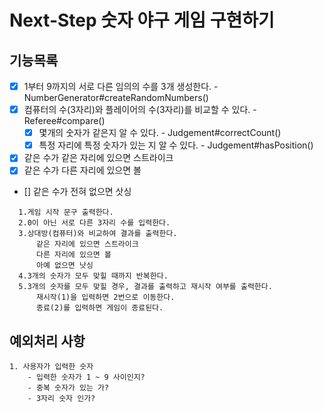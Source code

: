# Next-Step 숫자 야구 게임 구현하기

## 기능목록

- [x] 1부터 9까지의 서로 다른 임의의 수를 3개 생성한다. - NumberGenerator#createRandomNumbers()
- [x] 컴퓨터의 수(3자리)와 플레이어의 수(3자리)를 비교할 수 있다. - Referee#compare()
  - [x] 몇개의 숫자가 같은지 알 수 있다. - Judgement#correctCount()
  - [x] 특정 자리에 특정 숫자가 있는 지 알 수 있다. - Judgement#hasPosition() 
- [x] 같은 수가 같은 자리에 있으면 스트라이크 
- [x] 같은 수가 다른 자리에 있으면 볼
- [] 같은 수가 전혀 없으면 삿싱 

```
  1.게임 시작 문구 출력한다.
  2.0이 아닌 서로 다른 3자리 수를 입력한다.
  3.상대방(컴퓨터)와 비교하여 결과를 출력한다.
      같은 자리에 있으면 스트라이크
      다른 자리에 있으면 볼
      아예 없으면 낫싱
  4.3개의 숫자가 모두 맞힐 때까지 반복한다.
  5.3개의 숫자를 모두 맞힐 경우, 결과를 출력하고 재시작 여부를 출력한다.
      재시작(1)을 입력하면 2번으로 이동한다.
      종료(2)를 입력하면 게임이 종료된다.
```      

## 예외처리 사항
    1. 사용자가 입력한 숫자
        - 입력한 숫자가 1 ~ 9 사이인지? 
        - 중복 숫자가 있는 가?
        - 3자리 숫자 인가?